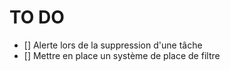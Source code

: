 # TO DO

- [] Alerte lors de la suppression d'une tâche
- [] Mettre en place un système de place de filtre